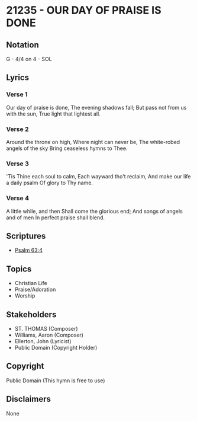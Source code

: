 # 21235 - OUR DAY OF PRAISE IS DONE

## Notation

G - 4/4 on 4 - SOL

## Lyrics

### Verse 1

Our day of praise is done, The evening shadows fall; But pass not from us with the sun, True light that lightest all.

### Verse 2

Around the throne on high, Where night can never be, The white-robed angels of the sky Bring ceaseless hymns to Thee.

### Verse 3

'Tis Thine each soul to calm, Each wayward tho't reclaim, And make our life a daily psalm Of glory to Thy name.

### Verse 4

A little while, and then Shall come the glorious end; And songs of angels and of men In perfect praise shall blend.


## Scriptures

- [Psalm 63:4](https://www.biblegateway.com/passage/?search=Psalm%2063%3A4)

## Topics

- Christian Life
- Praise/Adoration
- Worship

## Stakeholders

- ST. THOMAS (Composer)
- Williams, Aaron (Composer)
- Ellerton, John (Lyricist)
- Public Domain (Copyright Holder)

## Copyright

Public Domain
(This hymn is free to use)

## Disclaimers

None


